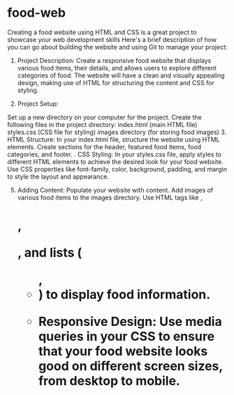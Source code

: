 # food-web
Creating a food website using HTML and CSS is a great project to showcase your web development skills
Here's a brief description of how you can go about building the website and using Git to manage your project:

1. Project Description:
Create a responsive food website that displays various food items, their details, and allows users to explore different categories of food. The website will have a clean and visually appealing design, making use of HTML for structuring the content and CSS for styling.

2. Project Setup:

Set up a new directory on your computer for the project.
Create the following files in the project directory:
index.html (main HTML file)
styles.css (CSS file for styling)
images directory (for storing food images)
3. HTML Structure:
In your index.html file, structure the website using HTML elements. Create sections for the header, featured food items, food categories, and footer.
. CSS Styling:
In your styles.css file, apply styles to different HTML elements to achieve the desired look for your food website. Use CSS properties like font-family, color, background, padding, and margin to style the layout and appearance.

5. Adding Content:
Populate your website with content. Add images of various food items to the images directory. Use HTML tags like <img>, <h1>, <p>, and lists (<ul>, <li>) to display food information.

6. Responsive Design:
Use media queries in your CSS to ensure that your food website looks good on different screen sizes, from desktop to mobile.
